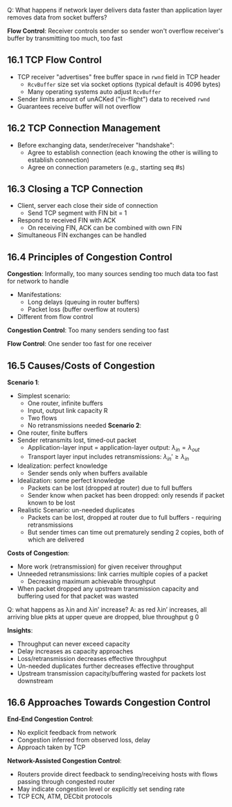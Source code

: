 Q: What happens if network layer delivers data faster than application layer removes data from socket buffers?

**Flow Control**: Receiver controls sender so sender won't overflow receiver's buffer by transmitting too much, too fast

## 16.1 TCP Flow Control
- TCP receiver "advertises" free buffer space in `rwnd` field in TCP header
	- `RcvBuffer` size set via socket options (typical default is 4096 bytes)
	- Many operating systems auto adjust `RcvBuffer`
- Sender limits amount of unACKed ("in-flight") data to received `rwnd`
- Guarantees receive buffer will not overflow

## 16.2 TCP Connection Management
- Before exchanging data, sender/receiver "handshake":
	- Agree to establish connection (each knowing the other is willing to establish connection)
	- Agree on connection parameters (e.g., starting seq \#s)
## 16.3 Closing a TCP Connection
- Client, server each close their side of connection
	- Send TCP segment with FIN bit = 1
- Respond to received FIN with ACK
	- On receiving FIN, ACK can be combined with own FIN
- Simultaneous FIN exchanges can be handled
## 16.4 Principles of Congestion Control
**Congestion**: Informally, too many sources sending too much data too fast for network to handle
- Manifestations:
	- Long delays (queuing in router buffers)
	- Packet loss (buffer overflow at routers)
- Different from flow control

**Congestion Control**: Too many senders sending too fast

**Flow Control**: One sender too fast for one receiver
## 16.5 Causes/Costs of Congestion

**Scenario 1**:
- Simplest scenario:
	- One router, infinite buffers
	- Input, output link capacity R
	- Two flows
	- No retransmissions needed
**Scenario 2**:
- One router, finite buffers
- Sender retransmits lost, timed-out packet
	- Application-layer input = application-layer output: $\lambda_{in} = \lambda_{out}$
	- Transport layer input includes retransmissions: $\lambda_{in}' \ge \lambda_{in}$
- Idealization: perfect knowledge
	- Sender sends only when buffers available
- Idealization: some perfect knowledge
	- Packets can be lost (dropped at router) due to full buffers
	- Sender know when packet has been dropped: only resends if packet known to be lost
- Realistic Scenario: un-needed duplicates
	- Packets can be lost, dropped at router due to full buffers - requiring retransmissions
	- But sender times can time out prematurely sending 2 copies, both of which are delivered

**Costs of Congestion**:
- More work (retransmission) for given receiver throughput
- Unneeded retransmissions: link carries multiple copies of a packet
	- Decreasing maximum achievable throughput
- When packet dropped any upstream transmission capacity and buffering used for that packet was wasted

Q: what happens as λin and λin’ increase? 
A: as red λin’ increases, all arriving blue pkts at upper queue are dropped, blue throughput g 0

**Insights**:
- Throughput can never exceed capacity
- Delay increases as capacity approaches
- Loss/retransmission decreases effective throughput
- Un-needed duplicates further decreases effective throughput
- Upstream transmission capacity/buffering wasted for packets lost downstream
## 16.6 Approaches Towards Congestion Control
**End-End Congestion Control**:
- No explicit feedback from network
- Congestion inferred from observed loss, delay
- Approach taken by TCP

**Network-Assisted Congestion Control**:
- Routers provide direct feedback to sending/receiving hosts with flows passing through congested router
- May indicate congestion level or explicitly set sending rate
- TCP ECN, ATM, DECbit protocols